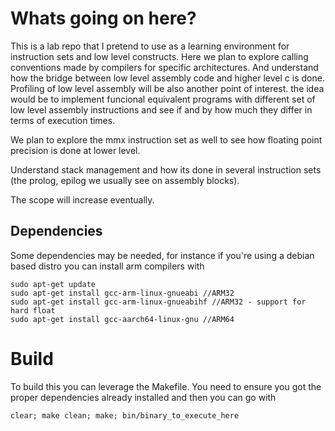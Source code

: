 # Whats going on here?

This is a lab repo that I pretend to use as a learning environment for instruction sets and low level constructs. Here we plan to explore calling conventions made by compilers for specific architectures. And understand how the bridge between low level assembly code and higher level c is done. Profiling of low level assembly will be also another point of interest. the idea would be to implement funcional equivalent programs with different set of low level assembly instructions and see if and by how much they differ in terms of execution times.

We plan to explore the mmx instruction set as well to see how floating point precision is done at lower level. 

Understand stack management and how its done in several instruction sets (the prolog, epilog we usually see on assembly blocks).

The scope will increase eventually. 

## Dependencies
Some dependencies may be needed, for instance if you're using a debian based distro you can install arm compilers with 
```shell
sudo apt-get update
sudo apt-get install gcc-arm-linux-gnueabi //ARM32
sudo apt-get install gcc-arm-linux-gnueabihf //ARM32 - support for hard float
sudo apt-get install gcc-aarch64-linux-gnu //ARM64

```

# Build

To build this you can leverage the Makefile. You need to ensure you got the proper dependencies already installed and then you can go with

```shell
clear; make clean; make; bin/binary_to_execute_here
```

